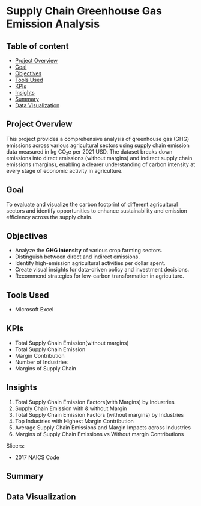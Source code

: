 # Supply Chain Greenhouse Gas Emission Analysis

## Table of content
- [Project Overview](#project-overview)  
- [Goal](#goal)
- [Objectives](#objectives)
- [Tools Used](#tools-used) 
- [KPIs](#kpis)  
- [Insights](#insights)
- [Summary](#summary)
- [Data Visualization](#data-visualization)

## Project Overview
This project provides a comprehensive analysis of greenhouse gas (GHG) emissions across various agricultural sectors using supply chain emission data measured in kg CO₂e per 2021 USD. The dataset breaks down emissions into direct emissions (without margins) and indirect supply chain emissions (margins), enabling a clearer understanding of carbon intensity at every stage of economic activity in agriculture.

## Goal
To evaluate and visualize the carbon footprint of different agricultural sectors and identify opportunities to enhance sustainability and emission efficiency across the supply chain.

## Objectives
- Analyze the **GHG intensity** of various crop farming sectors.
- Distinguish between direct and indirect emissions.
- Identify high-emission agricultural activities per dollar spent.
- Create visual insights for data-driven policy and investment decisions.
- Recommend strategies for low-carbon transformation in agriculture.

## Tools Used
 - Microsoft Excel

 ## KPIs
- Total Supply Chain Emission(without margins)
- Total Supply Chain Emission
- Margin Contribution
- Number of Industries
- Margins of Supply Chain
  
 ## Insights
 1. Total Supply Chain Emission Factors(with Margins) by Industries
 2. Supply Chain Emission with & without Margin
 3. Total Supply Chain Emission Factors (without margins) by Industries
 4. Top Industries with Highest Margin Contribution
 5. Average Supply Chain Emissions and Margin Impacts across Industries
 6. Margins of Supply Chain Emissions vs Without margin Contributions

 Slicers:
 - 2017 NAICS Code

 ## Summary




    
## Data Visualization 





